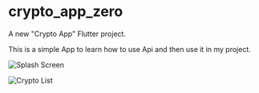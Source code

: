 # crypto_app_zero

A new "Crypto App" Flutter project.

This is a simple App to learn how to use Api and then use it in my project.

![Splash Screen](https://github.com/armanmk22-p/cryptoApp/assets/118584557/14d97edb-9661-402e-baea-d3188f2fe837)

![Crypto List](https://github.com/armanmk22-p/cryptoApp/assets/118584557/c34945f8-6e39-4b56-8368-65af5fa0aeb5)

